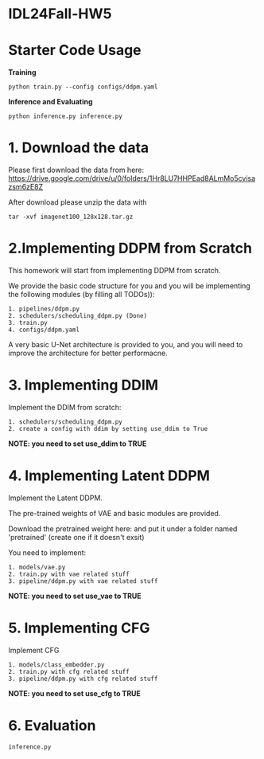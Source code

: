 # IDL24Fall-HW5

# Starter Code Usage

**Training**

```
python train.py --config configs/ddpm.yaml
```

**Inference and Evaluating**

```
python inference.py inference.py
```

# 1. Download the data

Please first download the data from here: https://drive.google.com/drive/u/0/folders/1Hr8LU7HHPEad8ALmMo5cvisazsm6zE8Z

After download please unzip the data with

```
tar -xvf imagenet100_128x128.tar.gz
```

# 2.Implementing DDPM from Scratch

This homework will start from implementing DDPM from scratch.

We provide the basic code structure for you and you will be implementing the following modules (by filling all TODOs)):

```
1. pipelines/ddpm.py
2. schedulers/scheduling_ddpm.py (Done)
3. train.py
4. configs/ddpm.yaml
```

A very basic U-Net architecture is provided to you, and you will need to improve the architecture for better performacne.

# 3. Implementing DDIM

Implement the DDIM from scratch:

```
1. schedulers/scheduling_ddpm.py
2. create a config with ddim by setting use_ddim to True
```

**NOTE: you need to set use_ddim to TRUE**

# 4. Implementing Latent DDPM

Implement the Latent DDPM.

The pre-trained weights of VAE and basic modules are provided. 

Download the pretrained weight here: and put it under a folder named 'pretrained' (create one if it doesn't exsit)

You need to implement:

```
1. models/vae.py
2. train.py with vae related stuff
3. pipeline/ddpm.py with vae related stuff
```

**NOTE: you need to set use_vae to TRUE**

# 5. Implementing CFG

Implement CFG

```
1. models/class_embedder.py
2. train.py with cfg related stuff
3. pipeline/ddpm.py with cfg related stuff
```

**NOTE: you need to set use_cfg to TRUE**

# 6. Evaluation

```
inference.py
```
